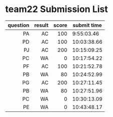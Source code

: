# team22 Submission List
question | result | score | submit time
----:|----:|-----:|-----
PA | AC | 100 |  9:55:03.46 
PD | AC | 100 | 10:03:38.66 
PJ | AC | 200 | 10:15:09.25 
PC | WA | 0 | 10:17:54.22 
PF | AC | 100 | 10:21:52.78 
PB | WA | 80 | 10:24:52.99 
PG | AC | 200 | 10:27:11.45 
PB | WA | 80 | 10:27:51.96 
PC | WA | 0 | 10:30:13.09 
PE | WA | 0 | 10:43:48.17 
